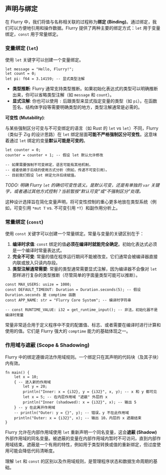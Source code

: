 ## 声明与绑定

在 Flurry 中，我们将值与名称相关联的过程称为**绑定 (Binding)**。通过绑定，我们可以方便地引用和操作数据。Flurry 提供了两种主要的绑定方式：`let` 用于变量绑定，`const` 用于常量绑定。

### 变量绑定 (`let`)

使用 `let` 关键字可以创建一个变量绑定。

```flurry
let message = "Hello, Flurry!";
let count = 0;
let pi: f64 = 3.14159; -- 显式类型注解
```

*   **类型推断**: Flurry 通常支持类型推断。如果初始化表达式的类型可以明确推断出来，你可以省略类型注解（如 `message` 和 `count`）。
*   **显式注解**: 你也可以使用 `:` 后跟类型来显式指定变量的类型（如 `pi`）。在函数签名、结构体字段等需要明确类型的地方，类型注解通常是必需的。

**可变性 (Mutability)**:

与某些强制区分可变与不可变绑定的语言（如 Rust 的 `let` vs `let`）不同，Flurry（类似于 Zig 的设计思路）在 `let` 绑定层面**可能不严格强制区分可变性**。这意味着通过 `let` 绑定的变量**默认可能是可变的**。

```flurry
let counter = 0;
counter = counter + 1; -- 假设 let 默认允许修改

-- 如果需要强制不可变绑定，语言可能有其他机制，
-- 或者依赖于后续的使用方式分析（例如，传递不可变引用）。
-- 目前我们假设 let 绑定允许后续赋值。
```

*TODO: 明确 Flurry `let` 的确切可变性语义。是默认可变，还是有单独的 `var` 关键字，或者通过其他方式控制？当前暂按“默认可变”或“不强制区分”处理。*

这种设计选择旨在简化变量声明，将可变性控制的重心更多地放在类型系统（例如，可变引用 `*mut T` vs. 不可变引用 `*T`）和副作用分析上。

### 常量绑定 (`const`)

使用 `const` 关键字可以创建一个常量绑定。常量与变量的关键区别在于：

1.  **编译时求值**: `const` 绑定的值**必须在编译时就能完全确定**。初始化表达式必须是一个编译时常量表达式。
2.  **完全不可变**: 常量的值在程序运行期间不能被改变。它们通常会被编译器直接内联或放入只读内存段。
3.  **类型注解通常需要**: 常量的类型通常需要显式注解，因为编译器不会像对 `let` 那样进行复杂的类型推断（尽管简单的字面量类型可能可以推断）。

```flurry
const MAX_USERS: usize = 1000;
const DEFAULT_TIMEOUT: Duration = Duration.seconds(5); -- 假设 Duration.seconds 是 comptime 函数
const APP_NAME: str = "Flurry Core System"; -- 编译时字符串

-- const RUNTIME_VALUE: i32 = get_runtime_input(); -- 非法，初始化器不是编译时常量
```

常量非常适合用于定义程序中不变的配置值、标志、或者需要在编译时进行计算和使用的值。它们是 Flurry 强大的 `comptime` 能力的基础体现之一。

### 作用域与遮蔽 (Scope & Shadowing)

Flurry 中的绑定遵循词法作用域规则。一个绑定只在其声明的代码块（及其子块）内有效。

```flurry
fn main() {
    let x = 10;
    { -- 进入新的作用域
        let y = 20;
        println("Inner: x = {i32}, y = {i32}", x, y); -- x 和 y 都可见
        let x = 5; -- 在内层作用域 "遮蔽" 外层的 x
        println("Inner (shadowed): x = {i32}", x); -- 输出 5
    } -- y 在此离开作用域
    -- println("Outer: y = {}", y); -- 错误，y 不在此作用域
    println("Outer: x = {i32}", x); -- 输出 10，内层的 x 遮蔽结束
}
```

Flurry 允许在内部作用域使用 `let` 重新声明一个同名变量，这会**遮蔽 (Shadow)** 外部作用域的同名变量。被遮蔽的变量在内部作用域内暂时不可访问，直到内部作用域结束。遮蔽是一个有用的特性，例如用于类型转换或值的重新绑定，但过度使用可能会降低代码清晰度。

理解 `let` 和 `const` 的区别以及作用域规则，是管理程序状态和数据生命周期的基础。